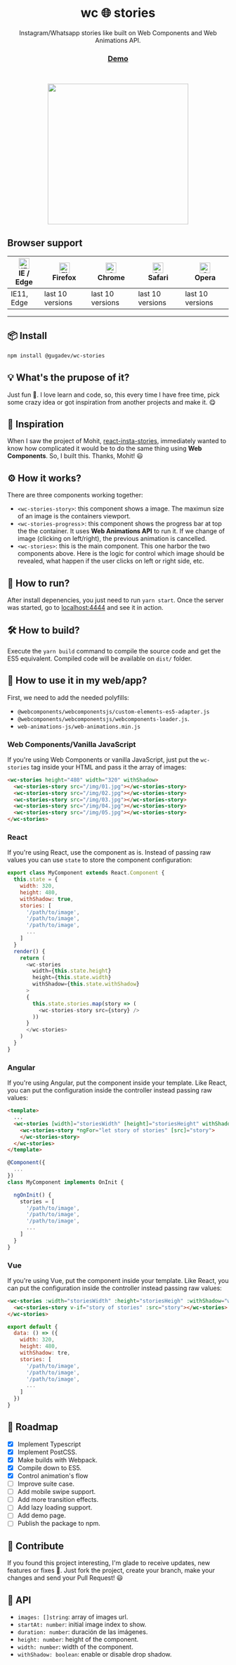 <h1 align="center">wc 🌐 stories</h1>

<p align="center">
Instagram/Whatsapp stories like built on Web Components and Web Animations API.
</p>

<h3 align="center"><a href="https://gugadev.github.io/wc-stories">Demo</a></h3>

<br />

<p align="center">
  <img height="320" src="https://i.imgur.com/IOnigkm.gif">
</p>

## Browser support

| [<img src="https://raw.githubusercontent.com/alrra/browser-logos/master/src/edge/edge_48x48.png" alt="IE / Edge" width="24px" height="24px" />](http://godban.github.io/browsers-support-badges/)</br>IE / Edge | [<img src="https://raw.githubusercontent.com/alrra/browser-logos/master/src/firefox/firefox_48x48.png" alt="Firefox" width="24px" height="24px" />](http://godban.github.io/browsers-support-badges/)</br>Firefox | [<img src="https://raw.githubusercontent.com/alrra/browser-logos/master/src/chrome/chrome_48x48.png" alt="Chrome" width="24px" height="24px" />](http://godban.github.io/browsers-support-badges/)</br>Chrome | [<img src="https://raw.githubusercontent.com/alrra/browser-logos/master/src/safari/safari_48x48.png" alt="Safari" width="24px" height="24px" />](http://godban.github.io/browsers-support-badges/)</br>Safari | [<img src="https://raw.githubusercontent.com/alrra/browser-logos/master/src/opera/opera_48x48.png" alt="Opera" width="24px" height="24px" />](http://godban.github.io/browsers-support-badges/)</br>Opera |
| --------- | --------- | --------- | --------- | --------- |
| IE11, Edge| last 10 versions| last 10 versions| last 10 versions| last 10 versions

---

## 📦 Install

```bash
npm install @gugadev/wc-stories
```

## 💡 What's the prupose of it?

Just fun 🙂. I love learn and code, so, this every time I have free time, pick some crazy idea or got inspiration from another projects and make it. 😋

## 🦄 Inspiration

When I saw the project of Mohit, [react-insta-stories](https://github.com/mohitk05/react-insta-stories), immediately wanted to know how complicated it would be to do the same thing using **Web Components**. So, I built this. Thanks, Mohit! 😃 

## ⚙️ How it works?

There are three components working together:

- `<wc-stories-story>`: this component shows a image. The maximun size of an image is the containers viewport.
- `<wc-stories-progress`>: this component shows the progress bar at top the the container. It uses **Web Animations API** to run it. If we change of image (clicking on left/right), the previous animation is cancelled.
- `<wc-stories>`: this is the main component. This one harbor the two components above. Here is the logic for control which image should be revealed, what happen if the user
clicks on left or right side, etc.

## 🚀 How to run?

After install depenencies, you just need to run `yarn start`. Once the server was started, go to [localhost:4444](http://127.0.0.1:4444) and see it in action.

## 🛠️ How to build?

Execute the `yarn build` command to compile the source code and get the ES5 equivalent. Compiled code will be available on `dist/` folder.

## 🙋 How to use it in my web/app?

First, we need to add the needed polyfills:

- `@webcomponents/webcomponentsjs/custom-elements-es5-adapter.js`
- `@webcomponents/webcomponentsjs/webcomponents-loader.js`.
- `web-animations-js/web-animations.min.js`

### Web Components/Vanilla JavaScript
If you're using Web Components or vanilla JavaScript, just put the `wc-stories` tag inside your HTML and pass it the array of images:

```html
<wc-stories height="480" width="320" withShadow>
  <wc-stories-story src="/img/01.jpg"></wc-stories-story>
  <wc-stories-story src="/img/02.jpg"></wc-stories-story>
  <wc-stories-story src="/img/03.jpg"></wc-stories-story>
  <wc-stories-story src="/img/04.jpg"></wc-stories-story>
  <wc-stories-story src="/img/05.jpg"></wc-stories-story>
</wc-stories>
```

### React

If you're using React, use the component as is. Instead of passing raw values you can use `state` to
store the component configuration:

```javascript
export class MyComponent extends React.Component {
  this.state = {
    width: 320,
    height: 480,
    withShadow: true,
    stories: [
      '/path/to/image',
      '/path/to/image',
      '/path/to/image',
      ...
    ]
  }
  render() {
    return (
      <wc-stories
        width={this.state.height}
        height={this.state.width}
        withShadow={this.state.withShadow}
      >
      {
        this.state.stories.map(story => (
          <wc-stories-story src={story} />
        ))
      }
      </wc-stories>
    )
  }
}
```

### Angular

If you're using Angular, put the component inside your template. Like React, you can put the configuration inside the controller instead passing raw values:

```html
<template>
  ...
  <wc-stories [width]="storiesWidth" [height]="storiesHeight" withShadow>
    <wc-stories-story *ngFor="let story of stories" [src]="story">
    </wc-stories-story>
  </wc-stories>
</template>
```

```typescript
@Component({
  ...
})
class MyComponent implements OnInit {

  ngOnInit() {
    stories = [
      '/path/to/image',
      '/path/to/image',
      '/path/to/image',
      ...
    ]
  }
}
```

###  Vue

If you're using Vue, put the component inside your template. Like React, you can put the configuration inside the controller instead passing raw values:

```html
<wc-stories :width="storiesWidth" :height="storiesHeigh" :withShadow="withShadow">
  <wc-stories-story v-if="story of stories" :src="story"></wc-stories>
</wc-stories>
```

```javascript
export default {
  data: () => ({
    width: 320,
    height: 480,
    withShadow: tre,
    stories: [
      '/path/to/image',
      '/path/to/image',
      '/path/to/image',
      ...
    ]
  })
}
```

## 🚧 Roadmap

- [x] Implement Typescript
- [x] Implement PostCSS.
- [x] Make builds with Webpack.
- [x] Compile down to ES5.
- [x] Control animation's flow
- [ ] Improve suite case.
- [ ] Add mobile swipe support.
- [ ] Add more transition effects.
- [ ] Add lazy loading support.
- [ ] Add demo page.
- [ ] Publish the package to npm.

## 🙌 Contribute

If you found this project interesting, I'm glade to
receive updates, new features or fixes 🙂. Just
fork the project, create your branch, make your changes
and send your Pull Request! 😃

## 📖 API

- `images: []string`: array of images url.
- `startAt: number`: initial image index to show.
- `duration: number`: duración de las imágenes.
- `height: number`: height of the component.
- `width: number`: width of the component.
- `withShadow: boolean`: enable or disable drop shadow.
